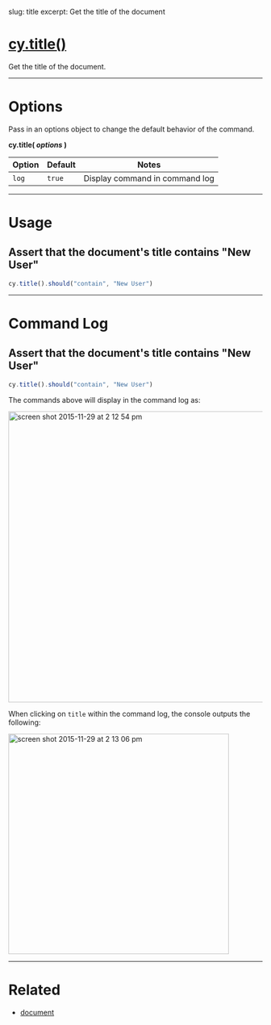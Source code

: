 slug: title
excerpt: Get the title of the document

# [cy.title()](#usage)

Get the title of the document.

***

# Options

Pass in an options object to change the default behavior of the command.

**cy.title( *options* )**

Option | Default | Notes
--- | --- | ---
`log` | `true` | Display command in command log

***

# Usage

## Assert that the document's title contains "New User"

```javascript
cy.title().should("contain", "New User")
```

***

# Command Log

## Assert that the document's title contains "New User"

```javascript
cy.title().should("contain", "New User")
```

The commands above will display in the command log as:

<img width="577" alt="screen shot 2015-11-29 at 2 12 54 pm" src="https://cloud.githubusercontent.com/assets/1271364/11459376/587ae9b8-96a3-11e5-86b4-ce7ba00ccda5.png">

When clicking on `title` within the command log, the console outputs the following:

<img width="437" alt="screen shot 2015-11-29 at 2 13 06 pm" src="https://cloud.githubusercontent.com/assets/1271364/11459377/5b8110e2-96a3-11e5-97e6-fbeb80f83277.png">

***

# Related

- [document](https://on.cypress.io/api/document)
